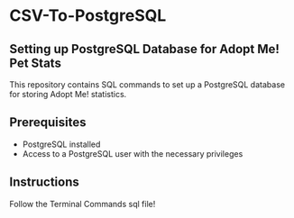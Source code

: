 # CSV-To-PostgreSQL

## Setting up PostgreSQL Database for Adopt Me! Pet Stats
This repository contains SQL commands to set up a PostgreSQL database for storing Adopt Me! statistics.

## Prerequisites
- PostgreSQL installed
- Access to a PostgreSQL user with the necessary privileges

## Instructions
Follow the Terminal Commands sql file!
